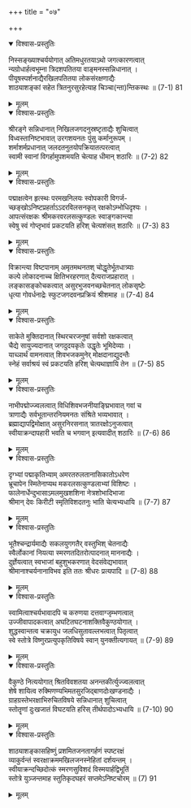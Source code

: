+++
title = "०७"

+++

<details open><summary>विश्वास-प्रस्तुतिः</summary>

निस्सङ्ख्याश्चर्ययोगात् अतिमधुरतयाऽथो जगत्कारणत्वात्  
न्यग्रोधार्हत्वभूम्ना त्रिदशपतितया वाङ्मनस्सन्निधानात् ।  
पीयूषस्पर्शनाद्यैरखिलपतितया लोकसंरक्षणाद्यैः  
शाठ्याशङ्कां सहेत त्रितनुरसुरहेत्याह चिञ्चा(न्ता)न्तिकस्थः ॥ (7-1) 81
</details>

<details><summary>मूलम्</summary>

निस्सङ्ख्याश्चर्ययोगात् अतिमधुरतयाऽथो जगत्कारणत्वात्  
न्यग्रोधार्हत्वभूम्ना त्रिदशपतितया वाङ्मनस्सन्निधानात् ।  
पीयूषस्पर्शनाद्यैरखिलपतितया लोकसंरक्षणाद्यैः  
शाठ्याशङ्कां सहेत त्रितनुरसुरहेत्याह चिञ्चा(न्ता)न्तिकस्थः ॥ (7-1) 81
</details>



<details open><summary>विश्वास-प्रस्तुतिः</summary>

श्रीरङ्गे सन्निधानात् निखिलजगदनुस्रष्टृताद्यैः शुचित्वात्  
विध्वस्तानिष्टभावात् उरगशयनतः पुंसु कर्मानुरूपम् ।  
शर्माशर्मप्रधानात् जलदतनुतयोपक्रियातत्परत्वात्  
स्वामी स्वानां विगर्हामुपशमयति चेत्याह धीमान् शठारिः ॥ (7-2) 82
</details>

<details><summary>मूलम्</summary>

श्रीरङ्गे सन्निधानात् निखिलजगदनुस्रष्टृताद्यैः शुचित्वात्  
विध्वस्तानिष्टभावात् उरगशयनतः पुंसु कर्मानुरूपम् ।  
शर्माशर्मप्रधानात् जलदतनुतयोपक्रियातत्परत्वात्  
स्वामी स्वानां विगर्हामुपशमयति चेत्याह धीमान् शठारिः ॥ (7-2) 82
</details>



<details open><summary>विश्वास-प्रस्तुतिः</summary>

पद्माक्षत्वेन हृत्स्थः परमखनिलयः स्वोपकारी विगर्ज-  
च्छङ्खोऽनिष्टप्रहर्ताऽऽदरविलसनकृत् रक्षकोऽम्भोधिदृश्यः ।  
आपत्संरक्षकः श्रीमकरवरलसत्कुण्डलः स्वाङ्गकान्त्या  
स्वेषु स्वं गोप्तृभावं प्रकटयति हरिश् चेत्यशंसत् शठारिः ॥ (7-3) 83
</details>

<details><summary>मूलम्</summary>

पद्माक्षत्वेन हृत्स्थः परमखनिलयः स्वोपकारी विगर्ज-  
च्छङ्खोऽनिष्टप्रहर्ताऽऽदरविलसनकृत् रक्षकोऽम्भोधिदृश्यः ।  
आपत्संरक्षकः श्रीमकरवरलसत्कुण्डलः स्वाङ्गकान्त्या  
स्वेषु स्वं गोप्तृभावं प्रकटयति हरिश् चेत्यशंसत् शठारिः ॥ (7-3) 83
</details>



<details open><summary>विश्वास-प्रस्तुतिः</summary>

विक्रान्त्या विष्टपानाम् अमृतमथनतश् चोद्धृतेर्भूतधात्र्याः  
कल्पे लोकादनाच्च क्षितिभरहरणात् दैत्यराजप्रहारात् ।  
लङ्कासङ्कोचकत्वात् असुरभुजवनच्छचेतनात् लोकसृष्टेः  
धृत्या गोवर्धनाद्रेः स्फुटजगदवनप्रक्रियं श्रीशमाह ॥ (7-4) 84
</details>

<details><summary>मूलम्</summary>

विक्रान्त्या विष्टपानाम् अमृतमथनतश् चोद्धृतेर्भूतधात्र्याः  
कल्पे लोकादनाच्च क्षितिभरहरणात् दैत्यराजप्रहारात् ।  
लङ्कासङ्कोचकत्वात् असुरभुजवनच्छचेतनात् लोकसृष्टेः  
धृत्या गोवर्धनाद्रेः स्फुटजगदवनप्रक्रियं श्रीशमाह ॥ (7-4) 84
</details>



<details open><summary>विश्वास-प्रस्तुतिः</summary>

साकेते मुक्तिदानात् स्थिरचरजनुषां सर्वशो रक्षकत्वात्  
चैद्ये सायुज्यदानात् जगदुदयकृतेः उद्धृतेः भूमिदेव्याः ।  
याच्ञार्थं वामनत्वात् शिवभजकमुनेर् मोक्षदानाद्युदन्तैः  
स्नेहं सर्वाश्रयं स्वं प्रकटयति हरिश् चेत्यथाज्ञायि तेन ॥ (7-5) 85
</details>

<details><summary>मूलम्</summary>

साकेते मुक्तिदानात् स्थिरचरजनुषां सर्वशो रक्षकत्वात्  
चैद्ये सायुज्यदानात् जगदुदयकृतेः उद्धृतेः भूमिदेव्याः ।  
याच्ञार्थं वामनत्वात् शिवभजकमुनेर् मोक्षदानाद्युदन्तैः  
स्नेहं सर्वाश्रयं स्वं प्रकटयति हरिश् चेत्यथाज्ञायि तेन ॥ (7-5) 85
</details>



<details open><summary>विश्वास-प्रस्तुतिः</summary>

नाभीपद्मोज्ज्वलत्वात् विधिशिवभजनीयाङ्घ्रिभावात् गवां च  
त्राणाद्यैः सर्वभूतान्तरनियमनतः संश्रिते भव्यभावात् ।  
ब्रह्माद्यापद्विमोक्षात् असुरनिरसनात् त्रातरक्षोऽनुजत्वात्  
स्वीयाक्रन्दापहारी भवति च भगवान् इत्यवादीत् शठारिः ॥ (7-6) 86
</details>

<details><summary>मूलम्</summary>

नाभीपद्मोज्ज्वलत्वात् विधिशिवभजनीयाङ्घ्रिभावात् गवां च  
त्राणाद्यैः सर्वभूतान्तरनियमनतः संश्रिते भव्यभावात् ।  
ब्रह्माद्यापद्विमोक्षात् असुरनिरसनात् त्रातरक्षोऽनुजत्वात्  
स्वीयाक्रन्दापहारी भवति च भगवान् इत्यवादीत् शठारिः ॥ (7-6) 86
</details>



<details open><summary>विश्वास-प्रस्तुतिः</summary>

दृग्भ्यां पद्माकृतिभ्याम् अमरतरुलतानासिकातोऽधरेण  
भ्रूचापेन स्मितेनाप्यथ मकरलसत्कुण्डलाभ्यां विशिष्टः ।  
फालेनार्धेन्दुभासाऽमलमुखशशिना नेत्रशोभादिभाजा  
श्रीमान् देवः किरीटी स्मृतिविशदतनुः भाति चेत्यभ्यधायि ॥ (7-7) 87
</details>

<details><summary>मूलम्</summary>

दृग्भ्यां पद्माकृतिभ्याम् अमरतरुलतानासिकातोऽधरेण  
भ्रूचापेन स्मितेनाप्यथ मकरलसत्कुण्डलाभ्यां विशिष्टः ।  
फालेनार्धेन्दुभासाऽमलमुखशशिना नेत्रशोभादिभाजा  
श्रीमान् देवः किरीटी स्मृतिविशदतनुः भाति चेत्यभ्यधायि ॥ (7-7) 87
</details>



<details open><summary>विश्वास-प्रस्तुतिः</summary>

भूतैश्चन्द्रार्यमाद्यैः सकलयुगगतैर् वस्तुभिश् चेतनाद्यैः  
स्वैर्लोकानां नियत्या स्मरणतदितरोत्पादनात् माननाद्यैः ।  
दुर्ज्ञेयत्वात् स्वभाजां बहुशुभकरणात् वेदसंवेद्यभावात्  
श्रीमानाश्चर्यनानाविभव इति ततः श्रीधरः प्रत्यपादि ॥ (7-8) 88
</details>

<details><summary>मूलम्</summary>

भूतैश्चन्द्रार्यमाद्यैः सकलयुगगतैर् वस्तुभिश् चेतनाद्यैः  
स्वैर्लोकानां नियत्या स्मरणतदितरोत्पादनात् माननाद्यैः ।  
दुर्ज्ञेयत्वात् स्वभाजां बहुशुभकरणात् वेदसंवेद्यभावात्  
श्रीमानाश्चर्यनानाविभव इति ततः श्रीधरः प्रत्यपादि ॥ (7-8) 88
</details>



<details open><summary>विश्वास-प्रस्तुतिः</summary>

स्वामित्वाश्चर्यभावादपि च करुणया दत्तवाग्जृम्भणत्वात्  
उज्जीवापादकत्वात् अघटितघटनाशक्तिवैकुण्ठयोगात् ।  
शुद्धस्वान्तत्व चक्रायुध जलधिसुतावल्लभत्वात् पितृत्वात्  
स्वे स्तोत्रे विष्णुरप्रत्युपकृतिविषये स्वान् युनक्तीत्यगायत् ॥ (7-9) 89
</details>

<details><summary>मूलम्</summary>

स्वामित्वाश्चर्यभावादपि च करुणया दत्तवाग्जृम्भणत्वात्  
उज्जीवापादकत्वात् अघटितघटनाशक्तिवैकुण्ठयोगात् ।  
शुद्धस्वान्तत्व चक्रायुध जलधिसुतावल्लभत्वात् पितृत्वात्  
स्वे स्तोत्रे विष्णुरप्रत्युपकृतिविषये स्वान् युनक्तीत्यगायत् ॥ (7-9) 89
</details>



<details open><summary>विश्वास-प्रस्तुतिः</summary>

वैकुण्ठे नित्ययोगात् श्रितविवशतया अनन्तकीर्त्युज्ज्वलत्वात्  
शेषे शायित्व रुक्मिणण्यभिमतसुरजिद्बाणदोःखण्डनाद्यैः ।  
ग्राहग्रस्तेभरक्षाभिरुचितविषये सन्निधानात् शुचित्वात्  
स्तोतॄणां दुःखजातं विघटयति हरिस् तीर्थपादोऽभ्यधायि ॥ (7-10) 90
</details>

<details><summary>मूलम्</summary>

वैकुण्ठे नित्ययोगात् श्रितविवशतया अनन्तकीर्त्युज्ज्वलत्वात्  
शेषे शायित्व रुक्मिणण्यभिमतसुरजिद्बाणदोःखण्डनाद्यैः ।  
ग्राहग्रस्तेभरक्षाभिरुचितविषये सन्निधानात् शुचित्वात्  
स्तोतॄणां दुःखजातं विघटयति हरिस् तीर्थपादोऽभ्यधायि ॥ (7-10) 90
</details>



<details open><summary>विश्वास-प्रस्तुतिः</summary>

शाठ्याशङ्कासहिष्णुं प्रशमितजनतागर्हणं स्पष्टरक्षं  
व्याकुर्वन्तं स्वरक्षाक्रममखिलजनस्नेहितां दर्शयन्तम् ।  
स्वीयाक्रन्दच्छिदोत्कं स्मरणसुविशदं विस्मयार्हद्विभूतिं  
स्तोत्रे युञ्जन्तमाह स्तुतिकृदघहरं सप्तमेऽनिष्टचोरम् ॥ (7) 91
</details>

<details><summary>मूलम्</summary>

शाठ्याशङ्कासहिष्णुं प्रशमितजनतागर्हणं स्पष्टरक्षं  
व्याकुर्वन्तं स्वरक्षाक्रममखिलजनस्नेहितां दर्शयन्तम् ।  
स्वीयाक्रन्दच्छिदोत्कं स्मरणसुविशदं विस्मयार्हद्विभूतिं  
स्तोत्रे युञ्जन्तमाह स्तुतिकृदघहरं सप्तमेऽनिष्टचोरम् ॥ (7) 91
</details>

